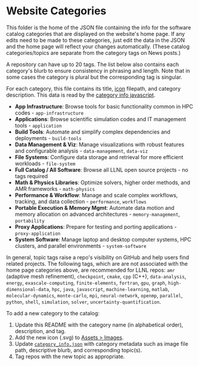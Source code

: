 # Website Categories

This folder is the home of the JSON file containing the info for the software catalog categories that are displayed on the website's home page. If any edits need to be made to these categories, just edit the data in the JSON and the home page will reflect your changes automatically. (These catalog categories/topics are separate from the category tags on News posts.)

A repository can have up to 20 tags. The list below also contains each category's blurb to ensure consistency in phrasing and length. Note that in some cases the category is plural but the corresponding tag is singular.

For each category, this file contains its title, [icon][icon dir] filepath, and category description. This data is read by the [category info javascript][js dir].

[icon dir]: ../assets/images/
[js dir]: ../js/category-info.js

- **App Infrastructure**: Browse tools for basic functionality common in HPC codes - `app-infrastructure`
- **Applications**: Browse scientific simulation codes and IT management tools - `application`
- **Build Tools**: Automate and simplify complex dependencies and deployments - `build-tools`
- **Data Management & Viz**: Manage visualizations with robust features and configurable analysis - `data-management`, `data-viz`
- **File Systems**: Configure data storage and retrieval for more efficient workloads - `file-system`
- **Full Catalog / All Software**: Browse all LLNL open source projects - no tags required
- **Math & Physics Libraries**: Optimize solvers, higher order methods, and AMR frameworks - `math-physics`
- **Performance & Workflow**: Manage and scale complex workflows, tracking, and data collection - `performance`, `workflows`
- **Portable Execution & Memory Mgmt**: Automate data motion and memory allocation on advanced architectures - `memory-management`, `portability`
- **Proxy Applications**: Prepare for testing and porting applications - `proxy-application`
- **System Software**: Manage laptop and desktop computer systems, HPC clusters, and parallel environments - `system-software`

In general, topic tags raise a repo's visibility on GitHub and help users find related projects. The following tags, which are are not associated with the home page categories above, are recommended for LLNL repos: `amr` (adaptive mesh refinement), `checkpoint`, `cmake`, `cpp` (C++), `data-analysis`, `energy`, `exascale-computing`, `finite-elements`, `fortran`, `gpu`, `graph`, `high-dimensional-data`, `hpc`, `java`, `javascript`, `machine-learning`, `matlab`, `molecular-dynamics`, `monte-carlo`, `mpi`, `neural-network`, `openmp`, `parallel`, `python`, `shell`, `simulation`, `solver`, `uncertainty-quantification`.

To add a new category to the catalog:
1. Update this README with the category name (in alphabetical order), description, and tag.
2. Add the new icon (.svg) to [Assets > Images](https://github.com/LLNL/llnl.github.io/tree/main/assets/images).
3. Update [`category_info.json`](https://github.com/LLNL/llnl.github.io/blob/main/category/category_info.json) with category metadata such as image file path, descriptive blurb, and corresponding topic(s).
4. Tag repos with the new topic as appropriate.
